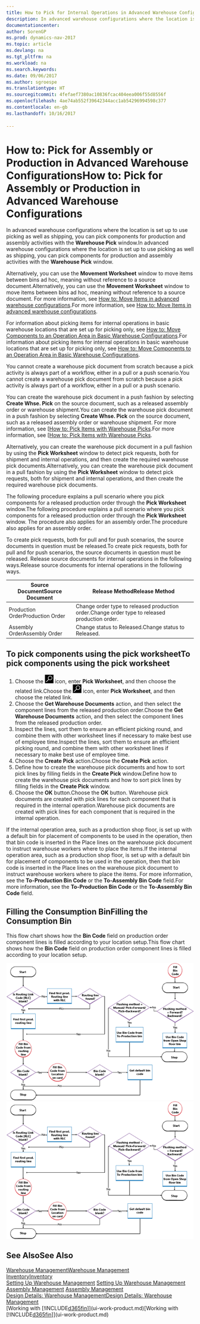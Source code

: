 ```yaml
---
title: How to Pick for Internal Operations in Advanced Warehouse Configurations
description: In advanced warehouse configurations where the location is set up to use picking as well as shipping, you can pick components for production and assembly activities with the **Warehouse Pick** window.
documentationcenter: 
author: SorenGP
ms.prod: dynamics-nav-2017
ms.topic: article
ms.devlang: na
ms.tgt_pltfrm: na
ms.workload: na
ms.search.keywords: 
ms.date: 09/06/2017
ms.author: sgroespe
ms.translationtype: HT
ms.sourcegitcommit: 4fefaef7380ac10836fcac404eea006f55d8556f
ms.openlocfilehash: 4ae74ab552f39642344acc1ab54296994598c377
ms.contentlocale: en-gb
ms.lasthandoff: 10/16/2017

---
```

# <a name="how-to-pick-for-assembly-or-production-in-advanced-warehouse-configurations"></a><span data-ttu-id="17629-103">How to: Pick for Assembly or Production in Advanced Warehouse Configurations</span><span class="sxs-lookup"><span data-stu-id="17629-103">How to: Pick for Assembly or Production in Advanced Warehouse Configurations</span></span>
<span data-ttu-id="17629-104">In advanced warehouse configurations where the location is set up to use picking as well as shipping, you can pick components for production and assembly activities with the **Warehouse Pick** window.</span><span class="sxs-lookup"><span data-stu-id="17629-104">In advanced warehouse configurations where the location is set up to use picking as well as shipping, you can pick components for production and assembly activities with the **Warehouse Pick** window.</span></span>  

<span data-ttu-id="17629-105">Alternatively, you can use the **Movement Worksheet** window to move items between bins ad hoc, meaning without reference to a source document.</span><span class="sxs-lookup"><span data-stu-id="17629-105">Alternatively, you can use the **Movement Worksheet** window to move items between bins ad hoc, meaning without reference to a source document.</span></span> <span data-ttu-id="17629-106">For more information, see [How to: Move Items in advanced warehouse configurations](warehouse-how-to-move-items-in-advanced-warehousing.md).</span><span class="sxs-lookup"><span data-stu-id="17629-106">For more information, see [How to: Move Items in advanced warehouse configurations](warehouse-how-to-move-items-in-advanced-warehousing.md).</span></span>  

<span data-ttu-id="17629-107">For information about picking items for internal operations in basic warehouse locations that are set up for picking only, see [How to: Move Components to an Operation Area in Basic Warehouse Configurations](warehouse-how-to-move-components-to-an-operation-area-in-basic-warehousing.md).</span><span class="sxs-lookup"><span data-stu-id="17629-107">For information about picking items for internal operations in basic warehouse locations that are set up for picking only, see [How to: Move Components to an Operation Area in Basic Warehouse Configurations](warehouse-how-to-move-components-to-an-operation-area-in-basic-warehousing.md).</span></span>  

<span data-ttu-id="17629-108">You cannot create a warehouse pick document from scratch because a pick activity is always part of a workflow, either in a pull or a push scenario.</span><span class="sxs-lookup"><span data-stu-id="17629-108">You cannot create a warehouse pick document from scratch because a pick activity is always part of a workflow, either in a pull or a push scenario.</span></span>  

<span data-ttu-id="17629-109">You can create the warehouse pick document in a push fashion by selecting **Create Whse. Pick** on the source document, such as a released assembly order or warehouse shipment.</span><span class="sxs-lookup"><span data-stu-id="17629-109">You can create the warehouse pick document in a push fashion by selecting **Create Whse. Pick** on the source document, such as a released assembly order or warehouse shipment.</span></span> <span data-ttu-id="17629-110">For more information, see [[How to: Pick Items with Warehouse Picks](warehouse-how-to-pick-items-for-warehouse-shipment.md).</span><span class="sxs-lookup"><span data-stu-id="17629-110">For more information, see [[How to: Pick Items with Warehouse Picks](warehouse-how-to-pick-items-for-warehouse-shipment.md).</span></span>  

<span data-ttu-id="17629-111">Alternatively, you can create the warehouse pick document in a pull fashion by using the **Pick Worksheet** window to detect pick requests, both for shipment and internal operations, and then create the required warehouse pick documents.</span><span class="sxs-lookup"><span data-stu-id="17629-111">Alternatively, you can create the warehouse pick document in a pull fashion by using the **Pick Worksheet** window to detect pick requests, both for shipment and internal operations, and then create the required warehouse pick documents.</span></span>  

<span data-ttu-id="17629-112">The following procedure explains a pull scenario where you pick components for a released production order through the **Pick Worksheet** window.</span><span class="sxs-lookup"><span data-stu-id="17629-112">The following procedure explains a pull scenario where you pick components for a released production order through the **Pick Worksheet** window.</span></span> <span data-ttu-id="17629-113">The procedure also applies for an assembly order.</span><span class="sxs-lookup"><span data-stu-id="17629-113">The procedure also applies for an assembly order.</span></span>  

<span data-ttu-id="17629-114">To create pick requests, both for pull and for push scenarios, the source documents in question must be released.</span><span class="sxs-lookup"><span data-stu-id="17629-114">To create pick requests, both for pull and for push scenarios, the source documents in question must be released.</span></span> <span data-ttu-id="17629-115">Release source documents for internal operations in the following ways.</span><span class="sxs-lookup"><span data-stu-id="17629-115">Release source documents for internal operations in the following ways.</span></span>  

|<span data-ttu-id="17629-116">Source Document</span><span class="sxs-lookup"><span data-stu-id="17629-116">Source Document</span></span>|<span data-ttu-id="17629-117">Release Method</span><span class="sxs-lookup"><span data-stu-id="17629-117">Release Method</span></span>|  
|---------------------|--------------------|  
|<span data-ttu-id="17629-118">Production Order</span><span class="sxs-lookup"><span data-stu-id="17629-118">Production Order</span></span>|<span data-ttu-id="17629-119">Change order type to released production order.</span><span class="sxs-lookup"><span data-stu-id="17629-119">Change order type to released production order.</span></span>|  
|<span data-ttu-id="17629-120">Assembly Order</span><span class="sxs-lookup"><span data-stu-id="17629-120">Assembly Order</span></span>|<span data-ttu-id="17629-121">Change status to Released.</span><span class="sxs-lookup"><span data-stu-id="17629-121">Change status to Released.</span></span>|  

## <a name="to-pick-components-using-the-pick-worksheet"></a><span data-ttu-id="17629-122">To pick components using the pick worksheet</span><span class="sxs-lookup"><span data-stu-id="17629-122">To pick components using the pick worksheet</span></span>  
1.  <span data-ttu-id="17629-123">Choose the ![Search for Page or Report](media/ui-search/search_small.png "Search for Page or Report icon") icon, enter **Pick Worksheet**, and then choose the related link.</span><span class="sxs-lookup"><span data-stu-id="17629-123">Choose the ![Search for Page or Report](media/ui-search/search_small.png "Search for Page or Report icon") icon, enter **Pick Worksheet**, and then choose the related link.</span></span>  
2.  <span data-ttu-id="17629-124">Choose the **Get Warehouse Documents** action, and then select the component lines from the released production order.</span><span class="sxs-lookup"><span data-stu-id="17629-124">Choose the **Get Warehouse Documents** action, and then select the component lines from the released production order.</span></span>  
3.  <span data-ttu-id="17629-125">Inspect the lines, sort them to ensure an efficient picking round, and combine them with other worksheet lines if necessary to make best use of employee time.</span><span class="sxs-lookup"><span data-stu-id="17629-125">Inspect the lines, sort them to ensure an efficient picking round, and combine them with other worksheet lines if necessary to make best use of employee time.</span></span>  
4.  <span data-ttu-id="17629-126">Choose the **Create Pick** action.</span><span class="sxs-lookup"><span data-stu-id="17629-126">Choose the **Create Pick** action.</span></span>  
5.  <span data-ttu-id="17629-127">Define how to create the warehouse pick documents and how to sort pick lines by filling fields in the **Create Pick** window.</span><span class="sxs-lookup"><span data-stu-id="17629-127">Define how to create the warehouse pick documents and how to sort pick lines by filling fields in the **Create Pick** window.</span></span>  
6.  <span data-ttu-id="17629-128">Choose the **OK** button.</span><span class="sxs-lookup"><span data-stu-id="17629-128">Choose the **OK** button.</span></span> <span data-ttu-id="17629-129">Warehouse pick documents are created with pick lines for each component that is required in the internal operation.</span><span class="sxs-lookup"><span data-stu-id="17629-129">Warehouse pick documents are created with pick lines for each component that is required in the internal operation.</span></span>  

<span data-ttu-id="17629-130">If the internal operation area, such as a production shop floor, is set up with a default bin for placement of components to be used in the operation, then that bin code is inserted in the Place lines on the warehouse pick document to instruct warehouse workers where to place the items.</span><span class="sxs-lookup"><span data-stu-id="17629-130">If the internal operation area, such as a production shop floor, is set up with a default bin for placement of components to be used in the operation, then that bin code is inserted in the Place lines on the warehouse pick document to instruct warehouse workers where to place the items.</span></span> <span data-ttu-id="17629-131">For more information, see the **To-Production Bin Code** or the **To-Assembly Bin Code** field.</span><span class="sxs-lookup"><span data-stu-id="17629-131">For more information, see the **To-Production Bin Code** or the **To-Assembly Bin Code** field.</span></span>

## <a name="filling-the-consumption-bin"></a><span data-ttu-id="17629-132">Filling the Consumption Bin</span><span class="sxs-lookup"><span data-stu-id="17629-132">Filling the Consumption Bin</span></span>
<span data-ttu-id="17629-133">This flow chart shows how the **Bin Code** field on production order component lines is filled according to your location setup.</span><span class="sxs-lookup"><span data-stu-id="17629-133">This flow chart shows how the **Bin Code** field on production order component lines is filled according to your location setup.</span></span>

<span data-ttu-id="17629-134">![Bin flow chart](media/binflow.png "BinFlow")</span><span class="sxs-lookup"><span data-stu-id="17629-134">![Bin flow chart](media/binflow.png "BinFlow")</span></span>  

## <a name="see-also"></a><span data-ttu-id="17629-135">See Also</span><span class="sxs-lookup"><span data-stu-id="17629-135">See Also</span></span>
[<span data-ttu-id="17629-136">Warehouse Management</span><span class="sxs-lookup"><span data-stu-id="17629-136">Warehouse Management</span></span>](warehouse-manage-warehouse.md)  
[<span data-ttu-id="17629-137">Inventory</span><span class="sxs-lookup"><span data-stu-id="17629-137">Inventory</span></span>](inventory-manage-inventory.md)  
<span data-ttu-id="17629-138">[Setting Up Warehouse Management](warehouse-setup-warehouse.md)   </span><span class="sxs-lookup"><span data-stu-id="17629-138">[Setting Up Warehouse Management](warehouse-setup-warehouse.md)   </span></span>  
<span data-ttu-id="17629-139">[Assembly Management](assembly-assemble-items.md)  </span><span class="sxs-lookup"><span data-stu-id="17629-139">[Assembly Management](assembly-assemble-items.md)  </span></span>  
[<span data-ttu-id="17629-140">Design Details: Warehouse Management</span><span class="sxs-lookup"><span data-stu-id="17629-140">Design Details: Warehouse Management</span></span>](design-details-warehouse-management.md)  
<span data-ttu-id="17629-141">[Working with [!INCLUDE[d365fin](includes/d365fin_md.md)]](ui-work-product.md)</span><span class="sxs-lookup"><span data-stu-id="17629-141">[Working with [!INCLUDE[d365fin](includes/d365fin_md.md)]](ui-work-product.md)</span></span>

